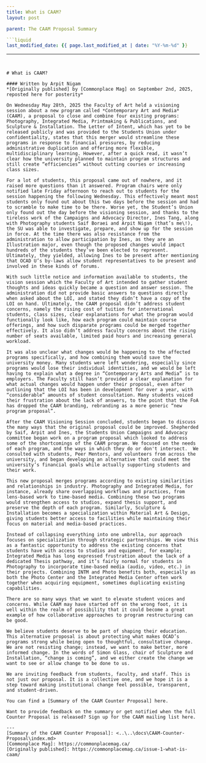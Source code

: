 ```yaml
---
title: What is CAAM?
layout: post

parent: The CAAM Proposal Summary

```liquid
last_modified_date: {{ page.last_modified_at | date: "%Y-%m-%d" }}
```
---
```


# What is CAAM?

#### Written by Arpit Nigam
*[Originally published] by [Commonplace Mag] on September 2nd, 2025, reposted here for posterity*

On Wednesday May 28th, 2025 the Faculty of Art held a visioning session about a new program called *Contemporary Art and Media* (CAAM), a proposal to close and combine four existing programs: Photography, Integrated Media, Printmaking & Publications, and Sculpture & Installation. The Letter of Intent, which has yet to be released publicly and was provided to the Students Union under confidentiality, states that this merger would streamline these programs in response to financial pressures, by reducing administrative duplication and offering more flexible, multidisciplinary learning. However, after a quick read, it wasn’t clear how the university planned to maintain program structures and still create “efficiencies” without cutting courses or increasing class sizes. 

For a lot of students, this proposal came out of nowhere, and it raised more questions than it answered. Program chairs were only notified late Friday afternoon to reach out to students for the session happening the following Wednesday. This effectively meant most students only found out about this two days before the session and had to scramble to make time to be there. Worse yet, the Student’s Union only found out the day before the visioning session, and thanks to the tireless work of the Campaigns and Advocacy Director, Ines Tang, along with Photography students Saif Boraei and Arpit Nigam (that’s me\!), the SU was able to investigate, prepare, and show up for the session in force. At the time there was also resistance from the administration to allow participation by Ines, as they are an Illustration major, even though the proposed changes would impact hundreds of the students they’ve been elected to represent. Ultimately, they yielded, allowing Ines to be present after mentioning that OCAD U’s by-laws allow student representatives to be present and involved in these kinds of forums. 

With such little notice and information available to students, the vision session which the Faculty of Art intended to gather student thoughts and ideas quickly became a question and answer session. The administration did not provide basic answers to questions directly when asked about the LOI, and stated they didn’t have a copy of the LOI on hand. Ultimately, the CAAM proposal didn’t address student concerns, namely the rising cost of tuition for international students, class sizes, clear explanations for what the program would functionally look like, how each program could maintain course offerings, and how such disparate programs could be merged together effectively. It also didn’t address faculty concerns about the rising number of seats available, limited paid hours and increasing general workload. 

It was also unclear what changes would be happening to the affected programs specifically, and how combining them would save the university money. Many students were left wondering, especially since programs would lose their individual identities, and we would be left having to explain what a degree in “Contemporary Arts and Media” is to employers. The Faculty still hasn’t provided a clear explanation for what actual changes would happen under their proposal, even after outlining that the LOI has been in development for over a year, with “considerable” amounts of student consultation. Many students voiced their frustration about the lack of answers, to the point that the FoA has dropped the CAAM branding, rebranding as a more generic “new program proposal”. 

After the CAAM Visioning Session concluded, students began to discuss the many ways that the original proposal could be improved. Shepherded by Saif, Arpit and Ines, the Students Union Campaigns and Advocacy committee began work on a program proposal which looked to address some of the shortcomings of the CAAM program. We focused on the needs of each program, and the ways in which they do or don't intersect.  We consulted with students, Peer Mentors, and volunteers from across the university, and began developing an alternative that could meet the university’s financial goals while actually supporting students and their work.

This new proposal merges programs according to existing similarities and relationships in industry. Photography and Integrated Media, for instance, already share overlapping workflows and practices, from lens-based work to time-based media. Combining these two programs would strengthen access to studios, expand thesis support, and preserve the depth of each program. Similarly, Sculpture & Installation becomes a specialization within Material Art & Design, giving students better access to facilities while maintaining their focus on material and media-based practices.

Instead of collapsing everything into one umbrella, our approach focuses on specialization through strategic partnerships. We view this as a fantastic opportunity to address the existing concerns that students have with access to studios and equipment, for example; Integrated Media has long expressed frustration about the lack of a dedicated Thesis pathway, and it’s fairly normal for students in Photography to incorporate time-based media (audio, video, etc.) in their projects. Combining INTM and Photo benefits both, especially as both the Photo Center and the Integrated Media Center often work together when acquiring equipment, sometimes duplicating existing capabilities. 

There are so many ways that we want to elevate student voices and concerns. While CAAM may have started off on the wrong foot, it is well within the realm of possibility that it could become a great example of how collaborative approaches to program restructuring can be good.

We believe students deserve to be part of shaping their education. This alternative proposal is about protecting what makes OCAD’s programs strong while being open to thoughtful, consultative change. We are not resisting change; instead, we want to make better, more informed change. In the words of Simon Glass, chair of Sculpture and Installation, “change is coming”, and we either create the change we want to see or allow change to be done to us. 

We are inviting feedback from students, faculty, and staff. This is not just our proposal. It is a collective one, and we hope it is a step toward making institutional change feel possible, transparent, and student-driven. 

You can find a [Summary of the CAAM Counter Proposal] here.

Want to provide feedback on the summary or get notified when the full Counter Proposal is released? Sign up for the CAAM mailing list here.

---
[Summary of the CAAM Counter Proposal]: <..\..\docs\CAAM-Counter-Proposal\index.md>
[Commonplace Mag]: https://commonplacemag.ca/
[Originally published]: https://commonplacemag.ca/issue-1-what-is-caam/



